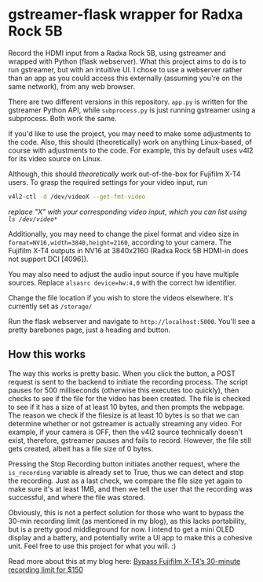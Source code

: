 # gstreamer-flask wrapper for Radxa Rock 5B
Record the HDMI input from a Radxa Rock 5B, using gstreamer and wrapped with Python (flask webserver). What this project aims to do is to run gstreamer, but with an intuitive UI. I chose to use a webserver rather than an app as you could access this externally (assuming you're on the same network), from any web browser. 

There are two different versions in this repository. `app.py` is written for the gstreamer Python API, while `subprocess.py` is just running gstreamer using a subprocess. Both work the same. 

If you'd like to use the project, you may need to make some adjustments to the code. Also, this should (theoretically) work on anything Linux-based, of course with adjustments to the code. For example, this by default uses v4l2 for its video source on Linux.

Although, this should *theoretically* work out-of-the-box for Fujifilm X-T4 users. To grasp the required settings for your video input, run
```bash
v4l2-ctl -d /dev/videoX --get-fmt-video
```
<i>replace "X" with your corresponding video input, which you can list using `ls /dev/video*`</i>

Additionally, you may need to change the pixel format and video size in `format=NV16,width=3840,height=2160`, according to your camera. The Fujifilm X-T4 outputs in NV16 at 3840x2160 (Radxa Rock 5B HDMI-in does not support DCI [4096]).

You may also need to adjust the audio input source if you have multiple sources. Replace `alsasrc device=hw:4,0` with the correct hw identifier.

Change the file location if you wish to store the videos elsewhere. It's currently set as `/storage/`

Run the flask webserver and navigate to `http://localhost:5000`. You'll see a pretty barebones page, just a heading and button.

## How this works
The way this works is pretty basic. When you click the button, a POST request is sent to the backend to initiate the recording process. The script pauses for 500 milliseconds (otherwise this executes too quickly), then checks to see if the file for the video has been created. The file is checked to see if it has a size of at least 10 bytes, and then prompts the webpage. The reason we check if the filesize is at least 10 bytes is so that we can determine whether or not gstreamer is actually streaming any video. For example, if your camera is OFF, then the v4l2 source technically doesn't exist, therefore, gstreamer pauses and fails to record. However, the file still gets created, albeit has a file size of 0 bytes.

Pressing the Stop Recording button initiates another request, where the `is_recording` variable is already set to True, thus we can detect and stop the recording. Just as a last check, we compare the file size yet again to make sure it's at least 1MB, and then we tell the user that the recording was successful, and where the file was stored.

Obviously, this is not a perfect solution for those who want to bypass the 30-min recording limit (as mentioned in my blog), as this lacks portability, but is a pretty good middleground for now. I intend to get a mini OLED display and a battery, and potentially write a UI app to make this a cohesive unit. Feel free to use this project for what you will. :)

Read more about this at my blog here: <a href="https://jacyh.medium.com/bypass-fujifilm-x-t4s-30-minute-recording-limit-for-150-8a660c0efbbc">Bypass Fujifilm X-T4’s 30-minute recording limit for $150</a>
